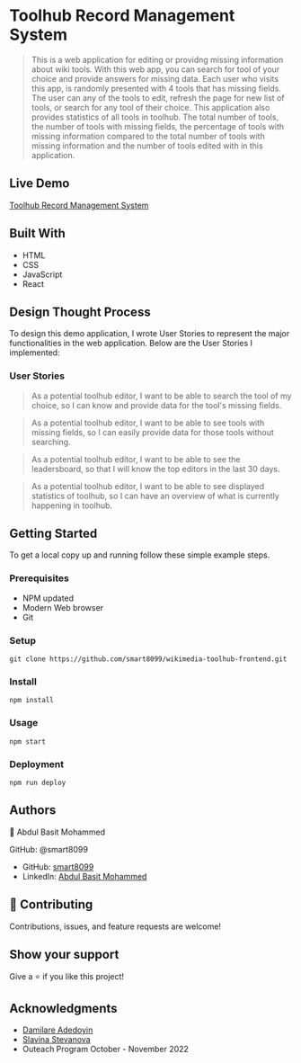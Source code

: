 # Toolhub Record Management System 
> This is a web application for editing or providng missing information about wiki tools. 
> With this web app, you can search for tool of your choice and provide answers for missing data.
> Each user who visits this app, is randomly presented with 4 tools that has missing fields. 
>The user can any of the tools to edit, refresh the page for new list of tools, or search for any tool of their choice. 
>This application also provides statistics of all tools in toolhub. The total number of tools, the number of tools with missing fields, the percentage of tools with missing information compared to the total number of tools with missing information and the number of tools edited with in this application.

## Live Demo
[Toolhub Record Management System ](https://melodic-liger-8098cb.netlify.app) 

## Built With

- HTML
- CSS
- JavaScript
- React

## Design Thought Process
To design this demo application, I wrote User Stories to represent the major functionalities in the web application. Below are the User Stories I implemented:

### User Stories
> As a potential toolhub editor, I want to be able to search the tool of my choice, so I can know
and provide data for the tool's missing fields.

> As a potential toolhub editor, I want to be able to see tools with missing fields, so I can easily provide data for those tools without searching.

> As a potential toolhub editor, I want to be able to see the leadersboard, so that I will know the top editors in the last 30 days.  

> As a potential toolhub editor, I want to be able to see displayed statistics of toolhub, so I can have an overview of what is currently happening in toolhub.



## Getting Started

To get a local copy up and running follow these simple example steps.

### Prerequisites

- NPM updated
- Modern Web browser
- Git

### Setup

    git clone https://github.com/smart8099/wikimedia-toolhub-frontend.git

### Install
    npm install 

### Usage
    npm start
    

### Deployment
    npm run deploy


## Authors

👤 Abdul Basit Mohammed

GitHub: @smart8099

- GitHub: [smart8099](https://github.com/smart8099/)
- LinkedIn: [Abdul Basit Mohammed](https://www.linkedin.com/in/abdul-basit-mohammed-40b973185/)



## 🤝 Contributing
Contributions, issues, and feature requests are welcome!

## Show your support

Give a ⭐️ if you like this project!


## Acknowledgments
- [Damilare Adedoyin](https://phabricator.wikimedia.org/p/Damilare/)
- [Slavina Stevanova](https://phabricator.wikimedia.org/p/Slst2020/)
- Outeach Program October - November 2022